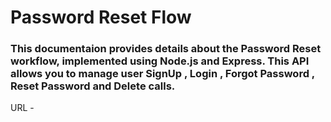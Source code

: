 # Password Reset Flow


### This documentaion provides details about the Password Reset workflow, implemented using Node.js and Express. This API allows you to manage  user SignUp , Login , Forgot Password , Reset Password and Delete calls.


URL - 

